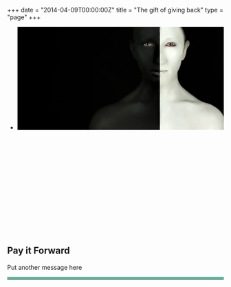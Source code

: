 +++
date = "2014-04-09T00:00:00Z"
title = "The gift of giving back"
type = "page"
+++
<article>
  <section class="section">
    <div class="container-fullwidth">
      <div class="row">
        <div class="col-md-12">
          <div class="flexslider" data-flex-directions="hide" data-flex-controlsposition="inside" id="about-slider" data-flex-animation="fade" style="height:480px;" data-flex-speed="4000">
            <ul class="slides"><li data-slotamount="3" data-saveperformance="on" data-title="Intro Slide"><img src="/img/twiztedmyrtle/about/story4.jpg"></li></ul>
          </div>
        </div>
      </div>
    </div>
  </section>
  <section class="section">
    <div class="divider-wrapper">
      <div class="visible-xs element-height-60">
      </div>
      <div class="visible-sm element-height-60">
      </div>
      <div class="visible-md element-height-60">
      </div>
      <div class="visible-lg element-height-60">
      </div>
    </div>
    <div class="container">
      <div class="row">
        <div class="col-md-4 ">
          <div class="gift-box">
            <h2>Pay it Forward</h2>
            <p>Put another message here</p>
            <hr style="border-top: 5px solid #50b598">
            <script src="//cdn.donately.com/dntly-core/1.8/core.min.js" type="text/javascript"></script>
            <div id="donation-form"></div>
            <script>
              $(document).ready(function(event) {

                Donately.init({
                  // Make sure selector exists on page
                  selector: '#donation-form',
                  options: {
                    'donately-id': "act_e15d48cba3f6",
                    'stripe-publishable-key': "pk_live_utA1FOFqgfkva7uvXOzctfp4",
                    'donately-presets': "5,10,50,100",
                    'donately-donor-pays-fees': "true",
                    'donately-duration': "default_recurring",
                    'donately-billing-zip': "true",
                    'donately-address': "true",
                    'donately-payment-options': "cc,ach",
                    'donately-custom-css': JSON.stringify({
                      ".donately-donation-form": { "font-family": "\"Palatino-italic\", sans-serif" },
                      ".donately-btn": { "background-color": "#50b598", "width": "100%", "height":"50px", "color": "#ffffff"},
                      ".donately-btn:hover": { "background-color": "#c7bcb6"},
                      ".donately-preset-fields .donately-preset-amounts label": {"background":"linear-gradient(to bottom,from(#ffffff),to(#eeeeee))","color":"#333","border":"1px solid #d2d2d2","borderRadius":"5px","cursor":"pointer"},
                      ".donately-preset-fields .donately-preset-amounts label:hover": { "background-color": "#c7bcb6", "color":"white" },
                      ".donately-secure-header": {"background-color":"#c7bcb6","color":"#333333"},
                      "#donately-onbehalf, #donately-amount, #org_name, #donately-first-name, #donately-last-name, #donately-street-address, #donately-street-address-2, #donately-city, #donately-zip-code, #donately-email, #donately-phone-number, #h-first-name, #h-last-name, #h-email, .donately-donation-form select":{"border":"1px solid #50b598"},
                      "body > div > form > fieldset.donately-fields.donately-preset-fields > label": { "color":"transparent" },
                      "body > div > form > fieldset.donately-fields.donately-preset-fields > label::before": { "content":"'1. Select Gift Amount'", "color": "#4f4f4f", "font-size": "1.5em" },
                      "body > div > form > fieldset.donately-fields.donately-payment-fields > label": { "color":"transparent" },
                      "body > div > form > fieldset.donately-fields.donately-payment-fields > label::before": { "content":"'2. Payment Information'", "color": "#4f4f4f", "font-size": "1.5em" },
                      "body > div > form > fieldset.donately-fields.donately-payment-fields": { "content": "''", "border-top": "5px solid #50b598", "display": "block", "padding-top": "20px" },
                      ".donately-branding": { "display": "none" }
                    })
                  },
                  afterFormLoad: function(){
                    $("#donately-preset-option-1 .donately-label").click(function(){
                      if(!$(this).hasClass("selected")) {
                        $(this).css("background-color", "#50b598").addClass("selected")
                        $("#donately-preset-option-2 .donately-label").css("background", "#EDF1F4").removeClass("selected")
                        $("#donately-preset-option-3 .donately-label").css("background", "#EDF1F4").removeClass("selected")
                        $("#donately-preset-option-4 .donately-label").css("background", "#EDF1F4").removeClass("selected")
                      } else {
                        $(this).css("background-color", "#EDF1F4").removeClass("selected")
                      }
                    })
                    $("#donately-preset-option-2 .donately-label").click(function(){
                      if(!$(this).hasClass("selected")) {
                        $(this).css("background-color", "#50b598").addClass("selected")
                        $("#donately-preset-option-1 .donately-label").css("background", "#EDF1F4").removeClass("selected")
                        $("#donately-preset-option-3 .donately-label").css("background", "#EDF1F4").removeClass("selected")
                        $("#donately-preset-option-4 .donately-label").css("background", "#EDF1F4").removeClass("selected")
                      } else {
                        $(this).css("background-color", "#EDF1F4").removeClass("selected")
                      }
                    })
                    $("#donately-preset-option-3 .donately-label").click(function(){
                      if(!$(this).hasClass("selected")) {
                        $(this).css("background-color", "#50b598").addClass("selected")
                        $("#donately-preset-option-1 .donately-label").css("background", "#EDF1F4").removeClass("selected")
                        $("#donately-preset-option-2 .donately-label").css("background", "#EDF1F4").removeClass("selected")
                        $("#donately-preset-option-4 .donately-label").css("background", "#EDF1F4").removeClass("selected")
                      } else {
                        $(this).css("background-color", "#EDF1F4").removeClass("selected")
                      }
                    })
                    $("#donately-preset-option-4 .donately-label").click(function(){
                      if(!$(this).hasClass("selected")) {
                        $(this).css("background-color", "#50b598").addClass("selected")
                        $("#donately-preset-option-1 .donately-label").css("background", "#EDF1F4").removeClass("selected")
                        $("#donately-preset-option-2 .donately-label").css("background", "#EDF1F4").removeClass("selected")
                        $("#donately-preset-option-3 .donately-label").css("background", "#EDF1F4").removeClass("selected")
                      } else {
                        $(this).css("background-color", "#EDF1F4").removeClass("selected")
                      }
                    })
                    $("#donately-payment-option-1 .donately-label").click(function(){
                      if(!$(this).hasClass("selected")) {
                        $(this).css("background-color", "#50b598").addClass("selected")
                        $("#donately-payment-option-2 .donately-label").css("background", "#EDF1F4").removeClass("selected")
                      } else {
                        $(this).css("background-color", "#EDF1F4").removeClass("selected")
                      }
                    })
                    $("#donately-payment-option-2 .donately-label").click(function(){
                      if(!$(this).hasClass("selected")) {
                        $(this).css("background-color", "#50b598").addClass("selected")
                        $("#donately-payment-option-1 .donately-label").css("background", "#EDF1F4").removeClass("selected")
                      } else {
                        $(this).css("background-color", "#EDF1F4").removeClass("selected")
                      }
                    })
                    $('#donately-amount').hide()
                    $('.donately-dollar-sign').hide()
                    $(".donately-btn").val("Give the Gift")
                   }
                })
              })

            </script>
          <!-- <script src='https://cdn.donately.com/dntly-core/current/core.min.js' data-donately-id='act_e15d48cba3f6' data-stripe-publishable-key='pk_live_utA1FOFqgfkva7uvXOzctfp4'></script> -->
          </div>
        </div>
        <div class="col-md-8">
          <h1>Other content goes here</h1>
          <div class="owl-carousel testimonials-slider desktop">
  <div class="item">
    <div class="slide-content">
      <h1>Michael Luna</h1>
      <h2>Professional Photographer</h2>
      <p>Insightful and wildly gifted with a true world heart, Asha is a rare talent and true compassionate freethinker. Her body of work is both striking and rare, and other times thought provoking to our social consciousness. I feel deeply fortunate to have met her through an unlikely encounter.</p>
    </div>
    <img src="/sliders/testimonials_final/assets/7474e-Testimonial-Base-Luna-copy.jpg" />
  </div>
  <div class="item">
    <div class="slide-content">
      <h1>Twizted Asha</h1>
      <h2>Nasty Woman</h2>
      <p style="margin-top: 6rem;">When was the last time you read a rotten testimonial? Take your time. I’ve got all day.</p>
    </div>
    <img src="/sliders/testimonials_final/assets/ded69-Testimonial-Base-Asha-2.jpg" />
  </div>
  <div class="item">
    <div class="slide-content">
      <h1>Casey Kern</h1>
      <h2>Senior Action Team Coordinator, PETA</h2>
      <p>Asha is truly an explorer of the mind and globe. Her blogs and podcasts hit listeners with a “wake up!” message as she explores shrouded topics from the dark animal skins trade to the invisible scars that we all carry. Her work is always meaningful!</p>
    </div>
    <img src="/sliders/testimonials_final/assets/c50cc-Testimonial-Base-Casey.jpg" />
  </div>
  <div class="item">
    <div class="slide-content">
      <h1>Paul Mulligan</h1>
      <h2>President & CEO, Catholic Charities</h2>
      <p>Asha is truly a force to be reckoned with! Her fearlessness in standing up for those who have no voice makes her both one to watch and learn from. Her tremendous energy and enthusiasm reflect her passion for life, truth and justice.</p>
    </div>
    <img src="/sliders/testimonials_final/assets/09a6f-Testimonial-Base-Paul.jpg" />
  </div>
  <div class="item">
    <div class="slide-content">
      <h1>Eric Snelz</h1>
      <h2>CEO, Helping Hands for Freedom</h2>
      <p>Asha’s photography doesn’t confine itself to one genre. It can be both pleasing to the eye and soul, while other times evoking a visceral reaction to the human condition. Be prepared to have either your imagination or intellect exposed to a unique perspective on life.</p>
    </div>
    <img src="/sliders/testimonials_final/assets/7b6c7-Testimonial-Base-2.jpg" />
  </div>
  <div class="item">
    <div class="slide-content">
      <h1>Norbert Rosing</h1>
      <h2>Professional Wildlife Photographer</h2>
      <p>I worked closely with Asha in Spitsbergen. She has a very artistic photographic eye and is able to pick a piece of art from a regular subject. Her way of communicating with people and talent for photography makes her an extraordinary person to work with and be around.</p>
    </div>
    <img src="/sliders/testimonials_final/assets/828fd-Testimonial-Base-Norbert.jpg" />
  </div>
  <div class="item">
    <div class="slide-content">
      <h1>Mahesh Bhupathi</h1>
      <h2>Retired Prof Tennis Player & Founder of IPTL</h2>
      <p>Asha has a keen eye. She has the ability to see the smallest of details and bring their story to the forefront. She connects with her subjects intimately and captures their essence perfectly. Her photography is compelling!</p>
    </div>
    <img src="/sliders/testimonials_final/assets/94a3a-Testimonial-Base-Bhupathi.jpg" />
  </div>
</div>
<div class="owl-carousel testimonials-slider mobile">
  <div class="item">
    <img src="/sliders/testimonials_final/assets/bb378-testimony-12-michael-luna.png" />
    <div class="slide-content">
      <h1>Michael Luna</h1>
      <h2>Professional Photographer</h2>
      <p>Insightful and wildly gifted with a true world heart, Asha is a rare talent and true compassionate freethinker. Her body of work is both striking and rare, and other times thought provoking to our social consciousness. I feel deeply fortunate to have met her through an unlikely encounter.</p>
    </div>
  </div>
  <div class="item">
    <img src="/sliders/testimonials_final/assets/86de1-testimony-8-twizted-asha.png" />
    <div class="slide-content">
      <h1>Twizted Asha</h1>
      <h2>Nasty Woman</h2>
      <p style="margin-top: 6rem;">When was the last time you read a rotten testimonial? Take your time. I’ve got all day.</p>
    </div>
  </div>
  <div class="item">
    <img src="/sliders/testimonials_final/assets/7648b-testimony-11-casey-kern.png" />
    <div class="slide-content">
      <h1>Casey Kern</h1>
      <h2>Senior Action Team Coordinator, PETA</h2>
      <p>Asha is truly an explorer of the mind and globe. Her blogs and podcasts hit listeners with a “wake up!” message as she explores shrouded topics from the dark animal skins trade to the invisible scars that we all carry. Her work is always meaningful!</p>
    </div>
  </div>
  <div class="item">
    <img src="/sliders/testimonials_final/assets/b8f20-testimony-10-paul-mulligan.png" />
    <div class="slide-content">
      <h1>Paul Mulligan</h1>
      <h2>President & CEO, Catholic Charities</h2>
      <p>Asha is truly a force to be reckoned with! Her fearlessness in standing up for those who have no voice makes her both one to watch and learn from. Her tremendous energy and enthusiasm reflect her passion for life, truth and justice.</p>
    </div>
  </div>
  <div class="item">
    <img src="/sliders/testimonials_final/assets/77005-testimony-7-eric-snelz.png" />
    <div class="slide-content">
      <h1>Eric Snelz</h1>
      <h2>CEO, Helping Hands for Freedom</h2>
      <p>Asha’s photography doesn’t confine itself to one genre. It can be both pleasing to the eye and soul, while other times evoking a visceral reaction to the human condition. Be prepared to have either your imagination or intellect exposed to a unique perspective on life.</p>
    </div>
  </div>
  <div class="item">
    <img src="/sliders/testimonials_final/assets/e492f-testimony-1-norbert-rosing.png" />
    <div class="slide-content">
      <h1>Norbert Rosing</h1>
      <h2>Professional Wildlife Photographer</h2>
      <p>I worked closely with Asha in Spitsbergen. She has a very artistic photographic eye and is able to pick a piece of art from a regular subject. Her way of communicating with people and talent for photography makes her an extraordinary person to work with and be around.</p>
    </div>
  </div>
  <div class="item">
    <img src="/sliders/testimonials_final/assets/92ac0-testimony-5-mahesh-bhupathi.png" />
    <div class="slide-content">
      <h1>Mahesh Bhupathi</h1>
      <h2>Retired Prof Tennis Player & Founder of IPTL</h2>
      <p>Asha has a keen eye. She has the ability to see the smallest of details and bring their story to the forefront. She connects with her subjects intimately and captures their essence perfectly. Her photography is compelling!</p>
    </div>
  </div>
</div>
        </div>
      </div>
    </div>
    <div class="divider-wrapper">
      <div class="visible-xs element-height-60">
      </div>
      <div class="visible-sm element-height-60">
      </div>
      <div class="visible-md element-height-60">
      </div>
      <div class="visible-lg element-height-60">
      </div>
    </div>
  </section>
</article>
